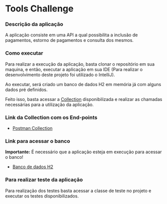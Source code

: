 # Tools Challenge

### Descrição da aplicação

A aplicação consiste em uma API a qual possibilita a inclusão de pagamentos, estorno de pagamentos e consulta dos mesmos.


### Como executar

Para realizar a execução da aplicação, basta clonar o repositório em sua maquina, e então, executar a aplicação em sua IDE (Para realizar o desenvolvimento deste projeto foi utilizado o IntelliJ).

Ao executar, será criado um banco de dados H2 em memória já com alguns dados pré definidos.

Feito isso, basta acessar a [Collection](https://www.getpostman.com/collections/d669a3f146fa4e68e355) disponibilizada e realizar as chamadas necessárias para a utilização da aplicação.

### Link da Collection com os End-points

* [Postman Collection](https://www.getpostman.com/collections/d669a3f146fa4e68e355)

### Link para acessar o banco
<b>Importante:</b> É necessário que a aplicação esteja em execução para acessar o banco!
* [Banco de dados H2](http://localhost:8080/h2)

### Para realizar teste da aplicação

Para realização dos testes basta acessar a classe de teste no projeto e executar os testes disponibilizados.
